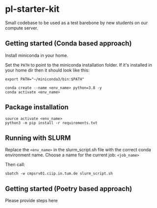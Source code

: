 # pl-starter-kit

Small codebase to be used as a test barebone by new students on our compute server.

## Getting started (Conda based approach)

Install miniconda in your home.

Set the `PATH` to point to the miniconda installation folder.
If it's installed in your home dir then it should look like this:
```
export PATH="~/miniconda3/bin:$PATH"
```

```
conda create --name <env_name> python=3.8 -y
conda activate <env_name>
```

## Package installation

```
source activate <env_name>
python3 -m pip install -r requirements.txt
```

## Running with SLURM

Replace the `<env_name>` in the slurm_script.sh file with the correct conda environment name.
Choose a name for the current job: `<job_name>`

Then call:
```
sbatch -w cmpsrv01.ciip.in.tum.de slurm_script.sh
```

## Getting started (Poetry based approach)

Please provide steps here

